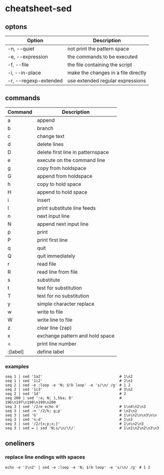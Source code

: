 # cheatsheet-sed

## optons

| Option                | Description                         |
| --------------------- | ----------------------------------- |
| -n, --quiet           | not print the pattern space         |
| -e, --expression      | the commands to be executed         |
| -f, --file            | the file containing the script      |
| -i, --in-place        | make the changes in a file directly |
| -r, --regexp-extended | use extended regular expressions    |

## commands

| Command  | Description                       |
| -------- | --------------------------------- |
| a        | append                            |
| b        | branch                            |
| c        | change text                       |
| d        | delete lines                      |
| D        | delete first line in patternspace |
| e        | execute on the command line       |
| g        | copy from holdspace               |
| G        | append from holdspace             |
| h        | copy to hold space                |
| H        | append to hold space              |
| i        | insert                            |
| l        | print substitute line feeds       |
| n        | next input line                   |
| N        | append next input line            |
| p        | print                             |
| P        | print first line                  |
| q        | quit                              |
| Q        | quit immediately                  |
| r        | read file                         |
| R        | read line from file               |
| s        | substitute                        |
| t        | test for substitution             |
| T        | test for no substitution          |
| y        | simple character replace          |
| w        | write to file                     |
| W        | write line to file                |
| z        | clear line (zap)                  |
| x        | exchange pattern and hold space   |
| =        | print line number                 |
| :[label] | define label                      |

### examples

```
seq 1 | sed '1a2'                                   # 1\n2
seq 1 | sed '1i2'                                   # 2\n1
seq 2 | sed -e :loop -e 'N; $!b loop' -e 's/\n/ /g' # 1 2
seq 2 | sed '1c3'                                   # 3\n2
seq 2 | sed '1d'                                    # 2
seq 200 | sed ':a; N; 1,5ba; D'                     # 196\n197\n198\n199\n200
seq 3 | sed '/2/e echo 4'                           # 1\n4\n2\n3
seq 3 | sed -n '/2/h; g;p'                          # \n2\n2
seq 3 | sed 'G'                                     # 1\n\n2\n\n3\n\n
seq 3 | sed 'n;d'                                   # 1\n3
seq 3 | sed '/2/{x;p;x;}'                           # 1\n\n2\n3
seq 3 | sed = | sed 'N;s/\n/\t/'                    # 1\n1\n2\n2\n3\n3
```

## oneliners

### replace line endings with spaces

```
echo -e '1\n2' | sed -e :loop -e 'N; $!b loop' -e 's/\n/ /g' # 1 2
```

